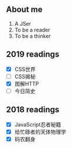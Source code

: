## About me
1. A JSer
2. To be a reader
3. To be a thinker



## 2019 readings
- [x] CSS世界
- [ ] CSS揭秘
- [x] 图解HTTP
- [ ] 今日简史

## 2018 readings
- [x] JavaScript忍者秘籍
- [x] 给忙碌者的天体物理学
- [x] 码农翻身
